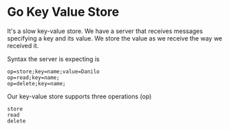 # Go Key Value Store

It's a slow key-value store. We have a server that receives messages specifying a
key and its value. We store the value as we receive the way we received it.

Syntax the server is expecting is

```
op=store;key=name;value=Danilo
op=read;key=name;
op=delete;key=name;
```

Our key-value store supports three operations (op)

```
store
read
delete
```
